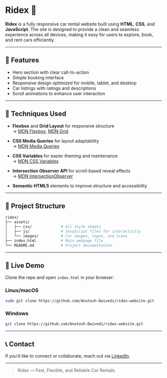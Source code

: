 # Ridex 🚗

**Ridex** is a fully responsive car rental website built using **HTML**, **CSS**, and **JavaScript**. The site is designed to provide a clean and seamless experience across all devices, making it easy for users to explore, book, and rent cars efficiently.

---

## 🚀 Features

- Hero section with clear call-to-action
- Simple booking interface
- Responsive design optimized for mobile, tablet, and desktop
- Car listings with ratings and descriptions
- Scroll animations to enhance user interaction

---

## 🧠 Techniques Used

- **Flexbox** and **Grid Layout** for responsive structure  
  → [MDN Flexbox](https://developer.mozilla.org/en-US/docs/Web/CSS/flex), [MDN Grid](https://developer.mozilla.org/en-US/docs/Web/CSS/grid)

- **CSS Media Queries** for layout adaptability  
  → [MDN Media Queries](https://developer.mozilla.org/en-US/docs/Web/CSS/Media_Queries)

- **CSS Variables** for easier theming and maintenance  
  → [MDN CSS Variables](https://developer.mozilla.org/en-US/docs/Web/CSS/--*)

- **Intersection Observer API** for scroll-based reveal effects  
  → [MDN IntersectionObserver](https://developer.mozilla.org/en-US/docs/Web/API/Intersection_Observer_API)

- **Semantic HTML5** elements to improve structure and accessibility

---

## 📁 Project Structure

```bash
ridex/
├── assets/
│   ├── css/             # All style sheets
│   ├── js/              # JavaScript files for interactivity
│   └── images/          # Car images, logos, and icons
├── index.html           # Main webpage file
└── README.md            # Project documentation
```

---

## 🚀 Live Demo

Clone the repo and open `index.html` in your browser:

### Linux/macOS

```bash
sudo git clone https://github.com/Anutosh-Dwivedi/ridex-website.git
```

### Windows

```bash
git clone https://github.com/Anutosh-Dwivedi/ridex-website.git
```

---

## 📞 Contact

If you’d like to connect or collaborate, reach out via [LinkedIn](https://www.linkedin.com/in/anutosh-dwivedi-b167a1255/).

---

> Ridex — Fast, Flexible, and Reliable Car Rentals.
